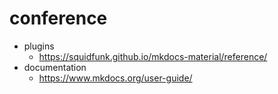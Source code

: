 # conference


- plugins 
  - https://squidfunk.github.io/mkdocs-material/reference/
- documentation
  - https://www.mkdocs.org/user-guide/
